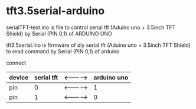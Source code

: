 # tft3.5serial-arduino

serialTFT-test.ino is file to control serial tft (Aduino uno + 3.5inch TFT Shield) by Serial (PIN 0,1) of ARDUINO UNO 

tft3.5serial.ino is firmware of diy serial tft (Aduino uno + 3.5inch TFT Shield) to read command by Serial (PIN 0,1) of arduino


connect

device | serial tft | <-----> | arduino uno 
--- | --- | --- | ---
pin | 0 | <-----> | 1 
pin | 1 | <-----> | 0

